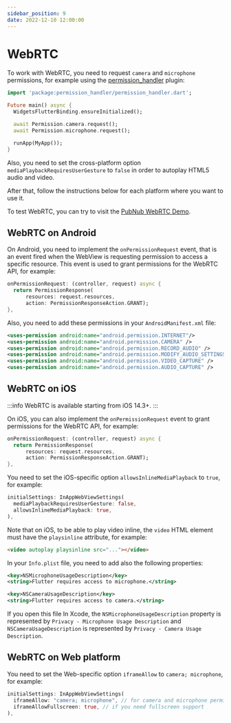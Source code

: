 ```yaml
---
sidebar_position: 9
date: 2022-12-10 12:00:00
---
```


# WebRTC

To work with WebRTC, you need to request `camera` and `microphone` permissions, for example using the [permission_handler](https://pub.dev/packages/permission_handler) plugin:
```dart
import 'package:permission_handler/permission_handler.dart';

Future main() async {
  WidgetsFlutterBinding.ensureInitialized();

  await Permission.camera.request();
  await Permission.microphone.request();

  runApp(MyApp());
}
```
Also, you need to set the cross-platform option `mediaPlaybackRequiresUserGesture` to `false` in order to autoplay HTML5 audio and video.

After that, follow the instructions below for each platform where you want to use it.

To test WebRTC, you can try to visit the [PubNub WebRTC Demo](https://www.pubnub.com/developers/demos/webrtc/launch/).

## WebRTC on Android

On Android, you need to implement the `onPermissionRequest` event, that is an event fired when the WebView is requesting permission to access a specific resource.
This event is used to grant permissions for the WebRTC API, for example:
```dart
onPermissionRequest: (controller, request) async {
  return PermissionResponse(
      resources: request.resources,
      action: PermissionResponseAction.GRANT);
},
```

Also, you need to add these permissions in your `AndroidManifest.xml` file:
```xml
<uses-permission android:name="android.permission.INTERNET"/>
<uses-permission android:name="android.permission.CAMERA" />
<uses-permission android:name="android.permission.RECORD_AUDIO" />
<uses-permission android:name="android.permission.MODIFY_AUDIO_SETTINGS" />
<uses-permission android:name="android.permission.VIDEO_CAPTURE" />
<uses-permission android:name="android.permission.AUDIO_CAPTURE" />
```

## WebRTC on iOS

:::info
WebRTC is available starting from iOS 14.3+.
:::

On iOS, you can also implement the `onPermissionRequest` event to grant permissions for the WebRTC API, for example:
```dart
onPermissionRequest: (controller, request) async {
  return PermissionResponse(
      resources: request.resources,
      action: PermissionResponseAction.GRANT);
},
```

You need to set the iOS-specific option `allowsInlineMediaPlayback` to `true`, for example:
```dart
initialSettings: InAppWebViewSettings(
  mediaPlaybackRequiresUserGesture: false,
  allowsInlineMediaPlayback: true,
),
```

Note that on iOS, to be able to play video inline, the `video` HTML element must have the `playsinline` attribute, for example:
```html
<video autoplay playsinline src="..."></video>
```
In your `Info.plist` file, you need to add also the following properties:
```xml
<key>NSMicrophoneUsageDescription</key>
<string>Flutter requires access to microphone.</string>

<key>NSCameraUsageDescription</key>
<string>Flutter requires access to camera.</string>
```
If you open this file In Xcode, the `NSMicrophoneUsageDescription` property is represented by `Privacy - Microphone Usage Description` and
`NSCameraUsageDescription` is represented by `Privacy - Camera Usage Description`.

## WebRTC on Web platform

You need to set the Web-specific option `iframeAllow` to `camera; microphone`, for example:
```dart
initialSettings: InAppWebViewSettings(
  iframeAllow: "camera; microphone", // for camera and microphone permissions
  iframeAllowFullscreen: true, // if you need fullscreen support
),
```
